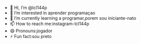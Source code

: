 - 👋 Hi, I’m @lcl144p
- 👀 I’m interested in aprender programaçao
- 🌱 I’m currently learning a programar,porem sou iniciante-nato
- 📫 How to reach me:instagram-lcl144p
- 😄 Pronouns:jogador
- ⚡ Fun fact:sou preto

<!---
lcl144p/lcl144p is a ✨ special ✨ repository because its `README.md` (this file) appears on your GitHub profile.
You can click the Preview link to take a look at your changes.
--->
